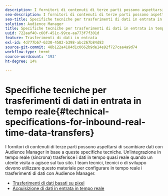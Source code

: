```yaml
---
description: I fornitori di contenuti di terze parti possono aspettarsi di scambiare dati con Audience Manager in base a queste specifiche tecniche. Un’integrazione in tempo reale (sincrona) trasferisce i dati in tempo quasi reale quando un utente visita o agisce sul tuo sito. I team tecnici, tecnici o di sviluppo devono utilizzare questo materiale per configurare in tempo reale i trasferimenti di dati con Audience Manager.
seo-description: I fornitori di contenuti di terze parti possono aspettarsi di scambiare dati con Audience Manager in base a queste specifiche tecniche. Un’integrazione in tempo reale (sincrona) trasferisce i dati in tempo quasi reale quando un utente visita o agisce sul tuo sito. I team tecnici, tecnici o di sviluppo devono utilizzare questo materiale per configurare in tempo reale i trasferimenti di dati con Audience Manager.
seo-title: Specifiche tecniche per trasferimenti di dati in entrata in tempo reale
solution: Audience Manager
title: Specifiche tecniche per trasferimenti di dati in entrata in tempo reale
uuid: 722aaf40-c60f-451c-99ce-aa773f7f301d
feature: Trasferimenti di dati in entrata
exl-id: 4d777b67-6330-4582-b398-abc267b84d83
source-git-commit: 48b122a4184d1c0662b9de14e92f727caa4a9d74
workflow-type: tm+mt
source-wordcount: '193'
ht-degree: 14%

---
```


# Specifiche tecniche per trasferimenti di dati in entrata in tempo reale{#technical-specifications-for-inbound-real-time-data-transfers}

I fornitori di contenuti di terze parti possono aspettarsi di scambiare dati con Audience Manager in base a queste specifiche tecniche. Un’integrazione in tempo reale (sincrona) trasferisce i dati in tempo quasi reale quando un utente visita o agisce sul tuo sito. I team tecnici, tecnici o di sviluppo devono utilizzare questo materiale per configurare in tempo reale i trasferimenti di dati con Audience Manager.

<!-- c_rt_realtime_intro.xml -->

* [Trasferimenti di dati basati su pixel](/help/using/integration/sending-audience-data/real-time-data-integration/pixel-based-data-transfer.md)
* [Acquisizione di dati in entrata in tempo reale](/help/using/integration/sending-audience-data/real-time-data-integration/real-time-data-transfer.md)
